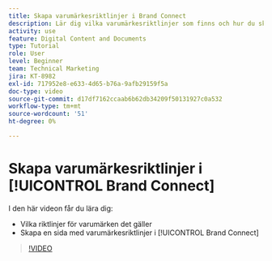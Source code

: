 ```yaml
---
title: Skapa varumärkesriktlinjer i Brand Connect
description: Lär dig vilka varumärkesriktlinjer som finns och hur du skapar en sida med varumärkesriktlinjer i Brand Connect för [!UICONTROL Workfront DAM].
activity: use
feature: Digital Content and Documents
type: Tutorial
role: User
level: Beginner
team: Technical Marketing
jira: KT-8982
exl-id: 717952e8-e633-4d65-b76a-9afb29159f5a
doc-type: video
source-git-commit: d17df7162ccaab6b62db34209f50131927c0a532
workflow-type: tm+mt
source-wordcount: '51'
ht-degree: 0%

---
```


# Skapa varumärkesriktlinjer i [!UICONTROL Brand Connect]

I den här videon får du lära dig:

* Vilka riktlinjer för varumärken det gäller
* Skapa en sida med varumärkesriktlinjer i [!UICONTROL Brand Connect]

>[!VIDEO](https://video.tv.adobe.com/v/335244/?quality=12&learn=on&enablevpops)
